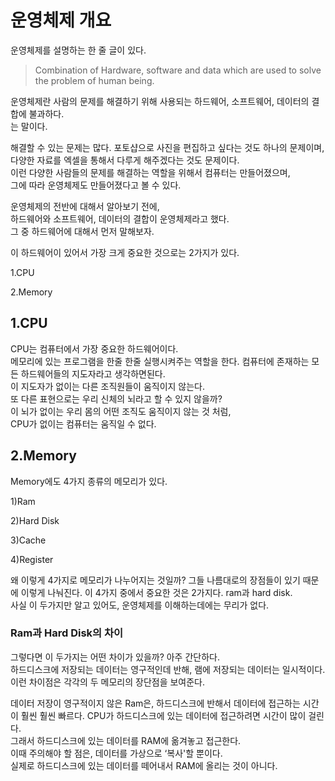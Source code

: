 # 운영체제 개요

운영체제를 설명하는 한 줄 글이 있다.

> Combination of Hardware, software and data which are used to solve the problem of human being.

운영체제란 사람의 문제를 해결하기 위해 사용되는 하드웨어, 소프트웨어, 데이터의 결합에 불과하다.  
는 말이다.

해결할 수 있는 문제는 많다. 포토샵으로 사진을 편집하고 싶다는 것도 하나의 문제이며,
다양한 자료를 엑셀을 통해서 다루게 해주겠다는 것도 문제이다.  
이런 다양한 사람들의 문제를 해결하는 역할을 위해서 컴퓨터는 만들어졌으며,  
그에 따라 운영체제도 만들어졌다고 볼 수 있다.

운영체제의 전반에 대해서 알아보기 전에,  
하드웨어와 소프트웨어, 데이터의 결합이 운영체제라고 했다.  
그 중 하드웨어에 대해서 먼저 말해보자.

이 하드웨어이 있어서 가장 크게 중요한 것으로는 2가지가 있다.

1.CPU

2.Memory

## 1.CPU

CPU는 컴퓨터에서 가장 중요한 하드웨어이다.  
메모리에 있는 프로그램을 한줄 한줄 실행시켜주는 역할을 한다.
컴퓨터에 존재하는 모든 하드웨어들의 지도자라고 생각하면된다.  
이 지도자가 없이는 다른 조직원들이 움직이지 않는다.  
또 다른 표현으로는 우리 신체의 뇌라고 할 수 있지 않을까?  
이 뇌가 없이는 우리 몸의 어떤 조직도 움직이지 않는 것 처럼,  
CPU가 없이는 컴퓨터는 움직일 수 없다.

## 2.Memory

Memory에도 4가지 종류의 메모리가 있다.

1)Ram

2)Hard Disk

3)Cache

4)Register

왜 이렇게 4가지로 메모리가 나누어지는 것일까? 그들 나름대로의 장점들이 있기 때문에 이렇게 나눠진다.
이 4가지 중에서 중요한 것은 2가지다. ram과 hard disk.  
사실 이 두가지만 알고 있어도, 운영체제를 이해하는데에는 무리가 없다.

### Ram과 Hard Disk의 차이

그렇다면 이 두가지는 어떤 차이가 있을까? 아주 간단하다.  
하드디스크에 저장되는 데이터는 영구적인데 반해, 램에 저장되는 데이터는 일시적이다.
이런 차이점은 각각의 두 메모리의 장단점을 보여준다.

데이터 저장이 영구적이지 않은 Ram은, 하드디스크에 반해서 데이터에 접근하는 시간이 훨씬 훨씬 빠르다.
CPU가 하드디스크에 있는 데이터에 접근하려면 시간이 많이 걸린다.  
그래서 하드디스크에 있는 데이터를 RAM에 옮겨놓고 접근한다.  
이때 주의해야 할 점은, 데이터를 가상으로 ‘복사'할 뿐이다.  
실제로 하드디스크에 있는 데이터를 떼어내서 RAM에 올리는 것이 아니다.
